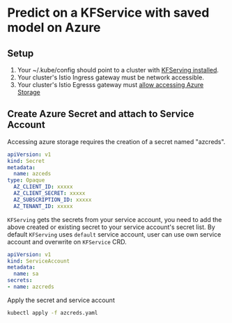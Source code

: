 
# Predict on a KFService with saved model on Azure
## Setup
1. Your ~/.kube/config should point to a cluster with [KFServing installed](https://github.com/kubeflow/kfserving/blob/master/docs/DEVELOPER_GUIDE.md#deploy-kfserving).
2. Your cluster's Istio Ingress gateway must be network accessible.
3. Your cluster's Istio Egresss gateway must [allow accessing Azure Storage](https://knative.dev/docs/serving/outbound-network-access/)


## Create Azure Secret and attach to Service Account
Accessing azure storage requires the creation of a secret named "azcreds". 
```yaml
apiVersion: v1
kind: Secret
metadata:
  name: azceds
type: Opaque
  AZ_CLIENT_ID: xxxxx
  AZ_CLIENT_SECRET: xxxxx
  AZ_SUBSCRIPTION_ID: xxxxx
  AZ_TENANT_ID: xxxxx
```

`KFServing` gets the secrets from your service account, you need to add the above created or existing secret to your service account's secret list. 
By default `KFServing` uses `default` service account, user can use own service account and overwrite on `KFService` CRD.

```yaml
apiVersion: v1
kind: ServiceAccount
metadata:
  name: sa
secrets:
- name: azcreds
```

Apply the secret and service account
```bash
kubectl apply -f azcreds.yaml
```
